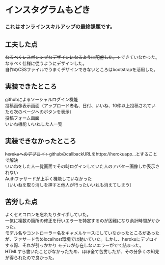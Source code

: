 # インスタグラムもどき

### これはオンラインスキルアップの最終課題です。

## 工夫した点
~~なるべくレスポンシブなデザインになるように配慮した。~~←できていなかった。  
なるべく仕様に従うようにデザインした。  
自作のCSSファイルでうまくデザインできないところはbootstrapを活用した。

## 実装できたところ
githubによるソーシャルログイン機能  
投稿画像表示画面（アップロード者名、日付、いいね、10件以上投稿されていたら次のページへのボタンを表示）  
投稿フォーム画面  
いいね機能
いいねした人一覧

## 実装できなかったところ
~~herokuへのデプロイ~~←githubのcallbackURLをhttps://herokuapp...とすることで解決  
いいねをした人一覧画面でその時ログインしていた人のアバター画像しか表示されない  
Authファサードが上手く機能していなかった  
（いいねを取り消しを押すと他人が行ったいいねも消えてしまう）

## 苦労した点
よくセミコロンを忘れたりタイポしていた。  
一気に複数の箇所の修正を行いエラーを特定するのが困難になり余計時間がかかった。  
モデル名やコントローラー名をキャメルケースにしていなかったところがあったが、ファサード含めlocalhost環境では動いていた。しかし、herokuにデプロイする際、それが引っかかり
モデルが存在しないエラーがでて詰まった。  
HTMLすら書いたことがなかったため、ほぼ全て苦労したが、その分多くの知見が得られたので良かった。
